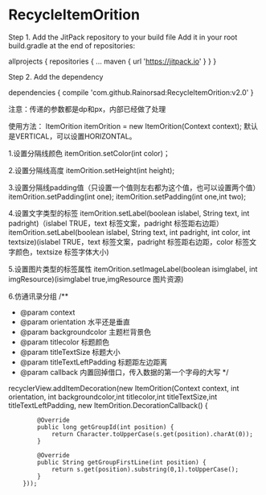 # RecycleItemOrition
Step 1. Add the JitPack repository to your build file
Add it in your root build.gradle at the end of repositories:

allprojects {
		repositories {
			...
			maven { url 'https://jitpack.io' }
		}
	}
  
Step 2. Add the dependency

dependencies {
	        compile 'com.github.Rainorsad:RecycleItemOrition:v2.0'
	}
	
注意：传递的参数都是dp和px，内部已经做了处理

使用方法：
ItemOrition itemOrition = new ItemOrition(Context context);
默认是VERTICAL，可以设置HORIZONTAL。

1.设置分隔线颜色
itemOrition.setColor(int color)；

2.设置分隔线高度
itemOrition.setHeight(int height);

3.设置分隔线padding值（只设置一个值则左右都为这个值，也可以设置两个值）
itemOrition.setPadding(int one);
itemOrition.setPadding(int one,int two);

4.设置文字类型的标签
itemOrition.setLabel(boolean islabel, String text, int padright)（islabel TRUE，text 标签文案，padright 标签距右边距）
itemOrition.setLabel(boolean islabel, String text, int padright, int color, int textsize)(islabel TRUE，text 标签文案，padright 标签距右边距，color 标签文字颜色，textsize 标签字体大小)

5.设置图片类型的标签属性
itemOrition.setImageLabel(boolean isimglabel, int imgResource)(isimglabel true,imgResource 图片资源)

6.仿通讯录分组
/**
* @param context
* @param orientation 水平还是垂直
* @param backgroundcolor  主题栏背景色
* @param titlecolor 标题颜色
* @param titleTextSize 标题大小
* @param titleTextLeftPadding 标题距左边距离
* @param callback 内置回掉借口，传入数据的第一个字母的大写
*/
 
 recyclerView.addItemDecoration(new ItemOrition(Context context, int orientation, int backgroundcolor,int titlecolor,int
 titleTextSize,int titleTextLeftPadding, new ItemOrition.DecorationCallback() {
 
            @Override
            public long getGroupId(int position) {
                return Character.toUpperCase(s.get(position).charAt(0));
            }

            @Override
            public String getGroupFirstLine(int position) {
                return s.get(position).substring(0,1).toUpperCase();
            }
        }));
